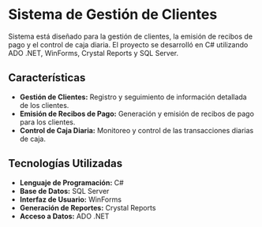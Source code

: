 # Sistema de Gestión de Clientes

Sistema está diseñado para la gestión de clientes, la emisión de recibos de pago y el control de caja diaria. El proyecto se desarrolló en C# utilizando ADO .NET, WinForms, Crystal Reports y SQL Server.

## Características

- **Gestión de Clientes:** Registro y seguimiento de información detallada de los clientes.
- **Emisión de Recibos de Pago:** Generación y emisión de recibos de pago para los clientes.
- **Control de Caja Diaria:** Monitoreo y control de las transacciones diarias de caja.

## Tecnologías Utilizadas

- **Lenguaje de Programación:** C#
- **Base de Datos:** SQL Server
- **Interfaz de Usuario:** WinForms
- **Generación de Reportes:** Crystal Reports
- **Acceso a Datos:** ADO .NET
